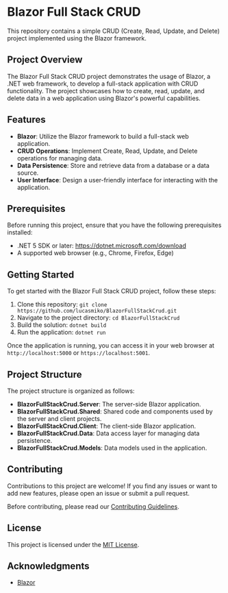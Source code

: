 # Blazor Full Stack CRUD

This repository contains a simple CRUD (Create, Read, Update, and Delete) project implemented using the Blazor framework.

## Project Overview

The Blazor Full Stack CRUD project demonstrates the usage of Blazor, a .NET web framework, to develop a full-stack application with CRUD functionality. The project showcases how to create, read, update, and delete data in a web application using Blazor's powerful capabilities.

## Features

- **Blazor**: Utilize the Blazor framework to build a full-stack web application.
- **CRUD Operations**: Implement Create, Read, Update, and Delete operations for managing data.
- **Data Persistence**: Store and retrieve data from a database or a data source.
- **User Interface**: Design a user-friendly interface for interacting with the application.

## Prerequisites

Before running this project, ensure that you have the following prerequisites installed:

- .NET 5 SDK or later: https://dotnet.microsoft.com/download
- A supported web browser (e.g., Chrome, Firefox, Edge)

## Getting Started

To get started with the Blazor Full Stack CRUD project, follow these steps:

1. Clone this repository: `git clone https://github.com/lucasmiko/BlazorFullStackCrud.git`
2. Navigate to the project directory: `cd BlazorFullStackCrud`
3. Build the solution: `dotnet build`
4. Run the application: `dotnet run`

Once the application is running, you can access it in your web browser at `http://localhost:5000` or `https://localhost:5001`.

## Project Structure

The project structure is organized as follows:

- **BlazorFullStackCrud.Server**: The server-side Blazor application.
- **BlazorFullStackCrud.Shared**: Shared code and components used by the server and client projects.
- **BlazorFullStackCrud.Client**: The client-side Blazor application.
- **BlazorFullStackCrud.Data**: Data access layer for managing data persistence.
- **BlazorFullStackCrud.Models**: Data models used in the application.

## Contributing

Contributions to this project are welcome! If you find any issues or want to add new features, please open an issue or submit a pull request.

Before contributing, please read our [Contributing Guidelines](CONTRIBUTING.md).

## License

This project is licensed under the [MIT License](LICENSE).

## Acknowledgments

- [Blazor](https://dotnet.microsoft.com/apps/aspnet/web-apps/blazor)

